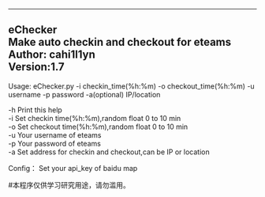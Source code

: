 ----------------------------------------------------  
eChecker  
Make auto checkin and checkout for eteams  
Author: cahi1l1yn  
Version:1.7   
----------------------------------------------------  

Usage: eChecker.py -i checkin_time(%h:%m) -o checkout_time(%h:%m) -u username -p password  -a(optional) IP/location    

-h Print this help  
-i Set checkin time(%h:%m),random float 0 to 10 min  
-o Set checkout time(%h:%m),random float 0 to 10 min   
-u Your username of eteams  
-p Your password of eteams  
-a Set address for checkin and checkout,can be IP or location

Config：
Set your api_key of baidu map  


#本程序仅供学习研究用途，请勿滥用。 
